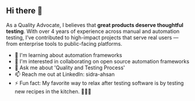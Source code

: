 ## Hi there 👋
As a Quality Advocate, I believes that **great products deserve thoughtful testing**. With over 4 years of experience across manual and automation testing, I’ve contributed to high-impact projects that serve real users — from enterprise tools to public-facing platforms.

- 🌱 I'm learning about automation frameworks
- 👯 I'm interested in collaborating on open source automation frameworks
- 💬 Ask me about 'Quality and Testing Process'
- 📫 Reach me out at LinkedIn: sidra-ahsan
- ⚡ Fun fact: My favorite way to relax after testing software is by testing new recipes in the kitchen. 🍳👩‍🍳
